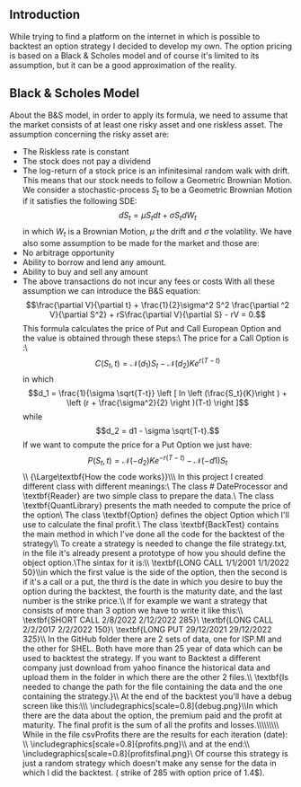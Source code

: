 ## Introduction
While trying to find a platform on the internet in which is possible to backtest an option strategy I decided to develop my own. 
The option pricing is based on a Black & Scholes model and of course it's limited to its assumption, but it can be a good approximation of the reality.

## Black \& Scholes Model
About the B&S model, in order to apply its formula, we need to assume that the market consists of at least one risky asset and one riskless asset.
The assumption concerning the risky asset are:
- The Riskless rate is constant 
- The stock does not pay a dividend 
- The log-return of a stock price is an infinitesimal random walk with drift. This means that our stock needs to follow a Geometric Brownian Motion.
We consider a stochastic-process $S_t$ to be a Geometric Brownian Motion if it satisfies the following SDE: $$dS_t = \mu S_tdt + \sigma S_tdW_t$$ in which $W_t$ is a Brownian Motion, $\mu$ the drift and $\sigma$ the volatility.
We have also some assumption to be made for the market and those are:
- No arbitrage opportunity 
- Ability to borrow and lend any amount.
- Ability to buy and sell any amount
- The above transactions do not incur any fees or costs
With all these assumption we can introduce the B&S equation:
$$\frac{\partial V}{\partial t} + \frac{1}{2}\sigma^2 S^2 \frac{\partial ^2 V}{\partial S^2} + rS\frac{\partial V}{\partial S} - rV = 0.$$
This formula calculates the price of Put and Call European Option and the value is obtained through these steps:\\
The price for a Call Option is :\\
$$C(S_t,t) = \mathcal{N}(d_1)S_t - \mathcal{N}(d_2)Ke^{r(T-t)}$$ in which $$d_1 = \frac{1}{\sigma \sqrt{T-t}} \left [ ln \left (\frac{S_t}{K}\right ) + \left (r + \frac{\sigma^2}{2} \right )(T-t) \right ]$$ while $$d_2 = d1 - \sigma \sqrt{T-t}.$$
If we want to compute the price for a Put Option we just have:$$P(S_t,t) = \mathcal{N}(-d_2)Ke^{-r(T-t)} - \mathcal{N}(-d1)S_t$$\\\\
 {\Large\textbf{How the code works}}\\\\\\
 In this project I created different class with different meanings:\\
 The class # DateProcessor and \textbf{Reader} are two simple class to prepare the data.\\
 The class \textbf{QuantLibrary} presents the math needed to compute the price of the option\\
 The class \textbf{Option} defines the object Option which I'll use to calculate the final profit.\\
 The class \textbf{BackTest} contains the main method in which I've done all the code for the backtest of the strategy\\\\
 To create a strategy is needed to change the file strategy.txt, in the file it's already present a prototype of how you should define the object option.\\The sintax for it is:\\\\
 \textbf{LONG CALL 1/1/2001 1/1/2022 50}\\\\in which the first value is the side of the option, then the second is if it's a call or a put, the third is the date in which you desire to buy the option during the backtest, the fourth is the maturity date, and the last number is the strike price.\\\\ If for example we want a strategy that consists of more than 3 option we have to write it like this:\\\\
\textbf{SHORT CALL 2/8/2022 2/12/2022 285}\\
\textbf{LONG CALL 2/2/2017 2/2/2022 150}\\
\textbf{LONG PUT 29/12/2021 29/12/2022 325}\\\\
In the GitHub folder there are 2 sets of data, one for ISP.MI and the other for SHEL. Both have more than 25 year of data which can be used to backtest the strategy. If you want to Backtest a different company just download from yahoo finance the historical data and upload them in the folder in which there are the other 2 files.\\\\
\textbf{Is needed to change the path for the file containing the data and the one containing the strategy.}\\\\
At the end of the backtest you'll have a debug screen like this:\\\\\\
\includegraphics[scale=0.8]{debug.png}\\\\In which there are the data about the option, the premium paid and the profit at maturity. The final profit is the sum of all the profits and losses.\\\\\\\\\\\\\\\\\\\
While in the file csvProfits there are the results for each iteration (date): \\\\
\includegraphics[scale=0.8]{profits.png}\\\\ and at the end:\\\\
\includegraphics[scale=0.8]{profitsfinal.png}\\
Of course this strategy is just a random strategy which doesn't make any sense for the data in which I did the backtest. ( strike of 285 with option price of 1.4\$). 
